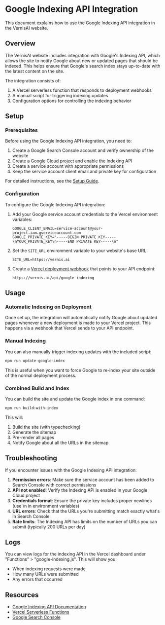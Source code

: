 # Google Indexing API Integration

This document explains how to use the Google Indexing API integration in the VernisAI website.

## Overview

The VernisAI website includes integration with Google's Indexing API, which allows the site to notify Google about new or updated pages that should be indexed. This helps ensure that Google's search index stays up-to-date with the latest content on the site.

The integration consists of:

1. A Vercel serverless function that responds to deployment webhooks
2. A manual script for triggering indexing updates
3. Configuration options for controlling the indexing behavior

## Setup

### Prerequisites

Before using the Google Indexing API integration, you need to:

1. Create a Google Search Console account and verify ownership of the website
2. Create a Google Cloud project and enable the Indexing API
3. Create a service account with appropriate permissions
4. Keep the service account client email and private key for configuration

For detailed instructions, see the [Setup Guide](/packages/google-indexing/docs/setup-guide.md).

### Configuration

To configure the Google Indexing API integration:

1. Add your Google service account credentials to the Vercel environment variables:

    ```
    GOOGLE_CLIENT_EMAIL=service-account@your-project.iam.gserviceaccount.com
    GOOGLE_PRIVATE_KEY="-----BEGIN PRIVATE KEY-----\nYOUR_PRIVATE_KEY\n-----END PRIVATE KEY-----\n"
    ```

2. Set the `SITE_URL` environment variable to your website's base URL:

    ```
    SITE_URL=https://vernis.ai
    ```

3. Create a [Vercel deployment webhook](https://vercel.com/docs/deployments/deploy-hooks) that points to your API endpoint:

    ```
    https://vernis.ai/api/google-indexing
    ```

## Usage

### Automatic Indexing on Deployment

Once set up, the integration will automatically notify Google about updated pages whenever a new deployment is made to your Vercel project. This happens via a webhook that Vercel sends to your API endpoint.

### Manual Indexing

You can also manually trigger indexing updates with the included script:

```bash
npm run update-google-index
```

This is useful when you want to force Google to re-index your site outside of the normal deployment process.

### Combined Build and Index

You can build the site and update the Google index in one command:

```bash
npm run build:with-index
```

This will:

1. Build the site (with typechecking)
2. Generate the sitemap
3. Pre-render all pages
4. Notify Google about all the URLs in the sitemap

## Troubleshooting

If you encounter issues with the Google Indexing API integration:

1. **Permission errors**: Make sure the service account has been added to Search Console with correct permissions
2. **API not enabled**: Verify the Indexing API is enabled in your Google Cloud project
3. **Credentials format**: Ensure the private key includes proper newlines (use \n in environment variables)
4. **URL errors**: Check that the URLs you're submitting match exactly what's in Search Console
5. **Rate limits**: The Indexing API has limits on the number of URLs you can submit (typically 200 URLs per day)

## Logs

You can view logs for the indexing API in the Vercel dashboard under "Functions" > "google-indexing.js". This will show you:

- When indexing requests were made
- How many URLs were submitted
- Any errors that occurred

## Resources

- [Google Indexing API Documentation](https://developers.google.com/search/apis/indexing-api/v3/quickstart)
- [Vercel Serverless Functions](https://vercel.com/docs/functions)
- [Google Search Console](https://search.google.com/search-console)
